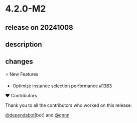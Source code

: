 # 4.2.0-M2

## release on 20241008
## description
## changes
⭐ New Features

* Optimize instance selection performance <a href="https://github.com/spring-cloud/spring-cloud-commons/pull/1363" data-hovercard-type="pull_request" data-hovercard-url="/spring-cloud/spring-cloud-commons/pull/1363/hovercard">#1363</a>

❤️ Contributors

Thank you to all the contributors who worked on this release:

<a class="user-mention notranslate" data-hovercard-type="organization" data-hovercard-url="/orgs/dependabot/hovercard" data-octo-click="hovercard-link-click" data-octo-dimensions="link_type:self" href="https://github.com/dependabot">@dependabot</a>[bot] and <a class="user-mention notranslate" data-hovercard-type="user" data-hovercard-url="/users/qnnn/hovercard" data-octo-click="hovercard-link-click" data-octo-dimensions="link_type:self" href="https://github.com/qnnn">@qnnn</a>

